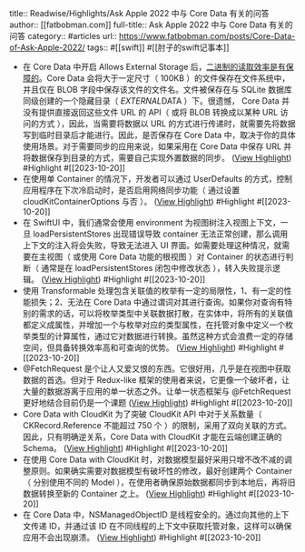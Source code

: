 title:: Readwise/Highlights/Ask Apple 2022 中与 Core Data 有关的问答
author:: [[fatbobman.com]]
full-title:: Ask Apple 2022 中与 Core Data 有关的问答
category:: #articles
url:: https://www.fatbobman.com/posts/Core-Data-of-Ask-Apple-2022/
tags:: #[[swift]] #[[肘子的swift记事本]]
- 在 Core Data 中开启 Allows External Storage 后，[二进制的读取效率是有保障的](https://www.sqlite.org/intern-v-extern-blob.html)。Core Data 会将大于一定尺寸（ 100KB ）的文件保存在文件系统中，并且仅在 BLOB 字段中保存该文件的文件名。文件被保存在与 SQLite 数据库同级创建的一个隐藏目录（ *EXTERNAL*DATA ）下。很遗憾， Core Data 并没有提供直接返回这些文件 URL 的 API（ 或将 BLOB 转换成以某种 URL 访问的方式 ），因此，当需要将数据以 URL 的方式进行传递时，就需要先将数据写到临时目录后才能进行。因此，是否保存在 Core Data 中，取决于你的具体使用场景。对于需要同步的应用来说，如果采用在 Core Data 中保存 URL 并将数据保存到目录的方式，需要自己实现外置数据的同步。 ([View Highlight](https://read.readwise.io/read/01hd4cbd57g4yhwer0yf1040ht)) #Highlight #[[2023-10-20]]
- 在使用单 Container 的情况下，开发者可以通过 UserDefaults 的方式，控制应用程序在下次冷启动时，是否启用网络同步功能（ 通过设置 cloudKitContainerOptions 与否 ）。 ([View Highlight](https://read.readwise.io/read/01hd4ch0x4f8ec5006h79vbgdt)) #Highlight #[[2023-10-20]]
- 在 SwiftUI 中，我们通常会使用 environment 为视图树注入视图上下文，一旦 loadPersistentStores 出现错误导致 container 无法正常创建，那么调用上下文的注入将会失败，导致无法进入 UI 界面。如需要处理这种情况，就需要在主视图（ 或使用 Core Data 功能的根视图 ）对 Container 的状态进行判断（ 通常是在 loadPersistentStores 闭包中修改状态 ），转入失败提示逻辑。 ([View Highlight](https://read.readwise.io/read/01hd4cj5t3m991z3wqmhz18rcc)) #Highlight #[[2023-10-20]]
- 使用 Transformable 处理包含关联值的枚举有一定的局限性，1、有一定的性能损失；2、无法在 Core Data 中通过谓词对其进行查询。如果你对查询有特别的需求的话，可以将枚举类型中关联数据打散，在实体中，将所有的关联值都定义成属性，并增加一个与枚举对应的类型属性，在托管对象中定义一个枚举类型的计算属性，通过它对数据进行转换。虽然这种方式会浪费一定的存储空间，但具备转换效率高和可查询的优势。 ([View Highlight](https://read.readwise.io/read/01hd4cpeywg3d99bamz025man3)) #Highlight #[[2023-10-20]]
- @FetchRequest 是个让人又爱又恨的东西。它很好用，几乎是在视图中获取数据的首选。但对于 Redux-like 框架的使用者来说，它更像一个破坏者，让大量的数据游离于应用的单一状态之外。让单一状态框架与 @FetchRequest 更好地结合目前仍是一个课题 ([View Highlight](https://read.readwise.io/read/01hd4cqxsnzk51edry2z3k62wj)) #Highlight #[[2023-10-20]]
- Core Data with CloudKit 为了突破 CloudKit API 中对于关系数量（ CKRecord.Reference 不能超过 750 个 ）的限制，采用了双向关联的方式。因此，只有明确逆关系，Core Data with CloudKit 才能在云端创建正确的 Schema。 ([View Highlight](https://read.readwise.io/read/01hd4cx5q028yv77c10bhg7gsn)) #Highlight #[[2023-10-20]]
- 在使用 Core Data with CloudKit 时，对数据模型最好采用只增不改不减的调整原则。如果确实需要对数据模型有破坏性的修改，最好创建两个 Container（ 分别使用不同的 Model ），在使用者确保原始数据都同步到本地后，再将旧数据转换至新的 Container 之上。 ([View Highlight](https://read.readwise.io/read/01hd4d3mr3kpttg0ndy15nr4kj)) #Highlight #[[2023-10-20]]
- 在 Core Data 中，NSManagedObjectID 是线程安全的。通过向其他的上下文传递 ID，并通过该 ID 在不同线程的上下文中获取托管对象，这样可以确保应用不会出现崩溃。 ([View Highlight](https://read.readwise.io/read/01hd4d4ypb166f8xr9fsvm3w5k)) #Highlight #[[2023-10-20]]